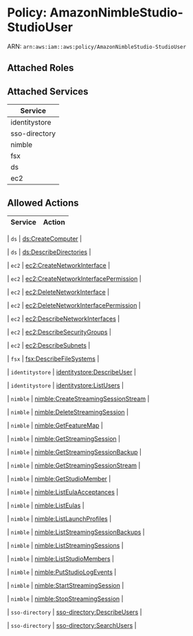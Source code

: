 # Policy: AmazonNimbleStudio-StudioUser

ARN: `arn:aws:iam::aws:policy/AmazonNimbleStudio-StudioUser`

## Attached Roles

## Attached Services

| Service |
|---------|
| identitystore |
| sso-directory |
| nimble |
| fsx |
| ds |
| ec2 |

## Allowed Actions

| Service | Action |
|:-------:|--------|

| `ds` | [ds:CreateComputer](../actions.md#ds:createcomputer) |

| `ds` | [ds:DescribeDirectories](../actions.md#ds:describedirectories) |

| `ec2` | [ec2:CreateNetworkInterface](../actions.md#ec2:createnetworkinterface) |

| `ec2` | [ec2:CreateNetworkInterfacePermission](../actions.md#ec2:createnetworkinterfacepermission) |

| `ec2` | [ec2:DeleteNetworkInterface](../actions.md#ec2:deletenetworkinterface) |

| `ec2` | [ec2:DeleteNetworkInterfacePermission](../actions.md#ec2:deletenetworkinterfacepermission) |

| `ec2` | [ec2:DescribeNetworkInterfaces](../actions.md#ec2:describenetworkinterfaces) |

| `ec2` | [ec2:DescribeSecurityGroups](../actions.md#ec2:describesecuritygroups) |

| `ec2` | [ec2:DescribeSubnets](../actions.md#ec2:describesubnets) |

| `fsx` | [fsx:DescribeFileSystems](../actions.md#fsx:describefilesystems) |

| `identitystore` | [identitystore:DescribeUser](../actions.md#identitystore:describeuser) |

| `identitystore` | [identitystore:ListUsers](../actions.md#identitystore:listusers) |

| `nimble` | [nimble:CreateStreamingSessionStream](../actions.md#nimble:createstreamingsessionstream) |

| `nimble` | [nimble:DeleteStreamingSession](../actions.md#nimble:deletestreamingsession) |

| `nimble` | [nimble:GetFeatureMap](../actions.md#nimble:getfeaturemap) |

| `nimble` | [nimble:GetStreamingSession](../actions.md#nimble:getstreamingsession) |

| `nimble` | [nimble:GetStreamingSessionBackup](../actions.md#nimble:getstreamingsessionbackup) |

| `nimble` | [nimble:GetStreamingSessionStream](../actions.md#nimble:getstreamingsessionstream) |

| `nimble` | [nimble:GetStudioMember](../actions.md#nimble:getstudiomember) |

| `nimble` | [nimble:ListEulaAcceptances](../actions.md#nimble:listeulaacceptances) |

| `nimble` | [nimble:ListEulas](../actions.md#nimble:listeulas) |

| `nimble` | [nimble:ListLaunchProfiles](../actions.md#nimble:listlaunchprofiles) |

| `nimble` | [nimble:ListStreamingSessionBackups](../actions.md#nimble:liststreamingsessionbackups) |

| `nimble` | [nimble:ListStreamingSessions](../actions.md#nimble:liststreamingsessions) |

| `nimble` | [nimble:ListStudioMembers](../actions.md#nimble:liststudiomembers) |

| `nimble` | [nimble:PutStudioLogEvents](../actions.md#nimble:putstudiologevents) |

| `nimble` | [nimble:StartStreamingSession](../actions.md#nimble:startstreamingsession) |

| `nimble` | [nimble:StopStreamingSession](../actions.md#nimble:stopstreamingsession) |

| `sso-directory` | [sso-directory:DescribeUsers](../actions.md#sso-directory:describeusers) |

| `sso-directory` | [sso-directory:SearchUsers](../actions.md#sso-directory:searchusers) |
